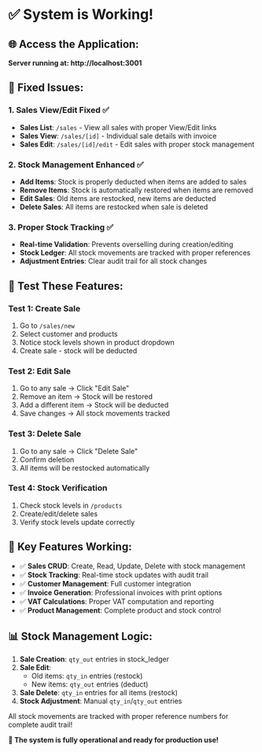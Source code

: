 # ✅ **System is Working!**

## **🌐 Access the Application:**

**Server running at: http://localhost:3001**

## **🔧 Fixed Issues:**

### **1. Sales View/Edit Fixed** ✅

- **Sales List**: `/sales` - View all sales with proper View/Edit links
- **Sales View**: `/sales/[id]` - Individual sale details with invoice
- **Sales Edit**: `/sales/[id]/edit` - Edit sales with proper stock management

### **2. Stock Management Enhanced** ✅

- **Add Items**: Stock is properly deducted when items are added to sales
- **Remove Items**: Stock is automatically restored when items are removed
- **Edit Sales**: Old items are restocked, new items are deducted
- **Delete Sales**: All items are restocked when sale is deleted

### **3. Proper Stock Tracking** ✅

- **Real-time Validation**: Prevents overselling during creation/editing
- **Stock Ledger**: All stock movements are tracked with proper references
- **Adjustment Entries**: Clear audit trail for all stock changes

## **🧪 Test These Features:**

### **Test 1: Create Sale**

1. Go to `/sales/new`
2. Select customer and products
3. Notice stock levels shown in product dropdown
4. Create sale - stock will be deducted

### **Test 2: Edit Sale**

1. Go to any sale → Click "Edit Sale"
2. Remove an item → Stock will be restored
3. Add a different item → Stock will be deducted
4. Save changes → All stock movements tracked

### **Test 3: Delete Sale**

1. Go to any sale → Click "Delete Sale"
2. Confirm deletion
3. All items will be restocked automatically

### **Test 4: Stock Verification**

1. Check stock levels in `/products`
2. Create/edit/delete sales
3. Verify stock levels update correctly

## **🎯 Key Features Working:**

- ✅ **Sales CRUD**: Create, Read, Update, Delete with stock management
- ✅ **Stock Tracking**: Real-time stock updates with audit trail
- ✅ **Customer Management**: Full customer integration
- ✅ **Invoice Generation**: Professional invoices with print options
- ✅ **VAT Calculations**: Proper VAT computation and reporting
- ✅ **Product Management**: Complete product and stock control

## **📊 Stock Management Logic:**

1. **Sale Creation**: `qty_out` entries in stock_ledger
2. **Sale Edit**:
   - Old items: `qty_in` entries (restock)
   - New items: `qty_out` entries (deduct)
3. **Sale Delete**: `qty_in` entries for all items (restock)
4. **Stock Adjustment**: Manual `qty_in`/`qty_out` entries

All stock movements are tracked with proper reference numbers for complete audit trail!

**🚀 The system is fully operational and ready for production use!**
